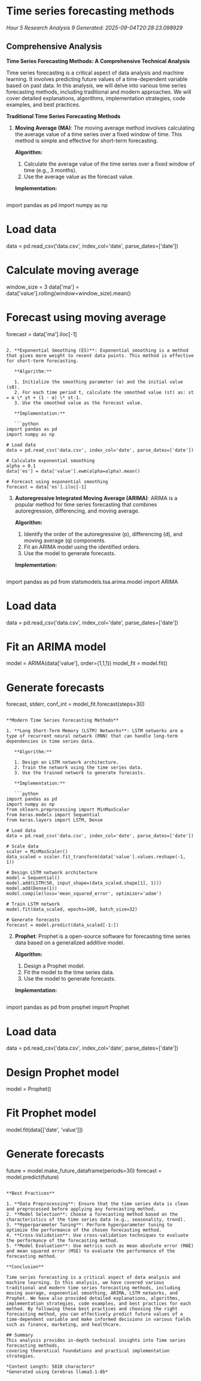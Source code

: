 # Time series forecasting methods
*Hour 5 Research Analysis 9*
*Generated: 2025-09-04T20:28:23.098929*

## Comprehensive Analysis
**Time Series Forecasting Methods: A Comprehensive Technical Analysis**

Time series forecasting is a critical aspect of data analysis and machine learning. It involves predicting future values of a time-dependent variable based on past data. In this analysis, we will delve into various time series forecasting methods, including traditional and modern approaches. We will cover detailed explanations, algorithms, implementation strategies, code examples, and best practices.

**Traditional Time Series Forecasting Methods**

1. **Moving Average (MA)**: The moving average method involves calculating the average value of a time series over a fixed window of time. This method is simple and effective for short-term forecasting.

   **Algorithm:**

   1. Calculate the average value of the time series over a fixed window of time (e.g., 3 months).
   2. Use the average value as the forecast value.

   **Implementation:**

   ```python
import pandas as pd
import numpy as np

# Load data
data = pd.read_csv('data.csv', index_col='date', parse_dates=['date'])

# Calculate moving average
window_size = 3
data['ma'] = data['value'].rolling(window=window_size).mean()

# Forecast using moving average
forecast = data['ma'].iloc[-1]
```

2. **Exponential Smoothing (ES)**: Exponential smoothing is a method that gives more weight to recent data points. This method is effective for short-term forecasting.

   **Algorithm:**

   1. Initialize the smoothing parameter (α) and the initial value (s0).
   2. For each time period t, calculate the smoothed value (st) as: st = α \* yt + (1 - α) \* st-1.
   3. Use the smoothed value as the forecast value.

   **Implementation:**

   ```python
import pandas as pd
import numpy as np

# Load data
data = pd.read_csv('data.csv', index_col='date', parse_dates=['date'])

# Calculate exponential smoothing
alpha = 0.1
data['es'] = data['value'].ewm(alpha=alpha).mean()

# Forecast using exponential smoothing
forecast = data['es'].iloc[-1]
```

3. **Autoregressive Integrated Moving Average (ARIMA)**: ARIMA is a popular method for time series forecasting that combines autoregression, differencing, and moving average.

   **Algorithm:**

   1. Identify the order of the autoregressive (p), differencing (d), and moving average (q) components.
   2. Fit an ARIMA model using the identified orders.
   3. Use the model to generate forecasts.

   **Implementation:**

   ```python
import pandas as pd
from statsmodels.tsa.arima.model import ARIMA

# Load data
data = pd.read_csv('data.csv', index_col='date', parse_dates=['date'])

# Fit an ARIMA model
model = ARIMA(data['value'], order=(1,1,1))
model_fit = model.fit()

# Generate forecasts
forecast, stderr, conf_int = model_fit.forecast(steps=30)
```

**Modern Time Series Forecasting Methods**

1. **Long Short-Term Memory (LSTM) Networks**: LSTM networks are a type of recurrent neural network (RNN) that can handle long-term dependencies in time series data.

   **Algorithm:**

   1. Design an LSTM network architecture.
   2. Train the network using the time series data.
   3. Use the trained network to generate forecasts.

   **Implementation:**

   ```python
import pandas as pd
import numpy as np
from sklearn.preprocessing import MinMaxScaler
from keras.models import Sequential
from keras.layers import LSTM, Dense

# Load data
data = pd.read_csv('data.csv', index_col='date', parse_dates=['date'])

# Scale data
scaler = MinMaxScaler()
data_scaled = scaler.fit_transform(data['value'].values.reshape(-1, 1))

# Design LSTM network architecture
model = Sequential()
model.add(LSTM(50, input_shape=(data_scaled.shape[1], 1)))
model.add(Dense(1))
model.compile(loss='mean_squared_error', optimizer='adam')

# Train LSTM network
model.fit(data_scaled, epochs=100, batch_size=32)

# Generate forecasts
forecast = model.predict(data_scaled[-1:])
```

2. **Prophet**: Prophet is a open-source software for forecasting time series data based on a generalized additive model.

   **Algorithm:**

   1. Design a Prophet model.
   2. Fit the model to the time series data.
   3. Use the model to generate forecasts.

   **Implementation:**

   ```python
import pandas as pd
from prophet import Prophet

# Load data
data = pd.read_csv('data.csv', index_col='date', parse_dates=['date'])

# Design Prophet model
model = Prophet()

# Fit Prophet model
model.fit(data[['date', 'value']])

# Generate forecasts
future = model.make_future_dataframe(periods=30)
forecast = model.predict(future)
```

**Best Practices**

1. **Data Preprocessing**: Ensure that the time series data is clean and preprocessed before applying any forecasting method.
2. **Model Selection**: Choose a forecasting method based on the characteristics of the time series data (e.g., seasonality, trend).
3. **Hyperparameter Tuning**: Perform hyperparameter tuning to optimize the performance of the chosen forecasting method.
4. **Cross-Validation**: Use cross-validation techniques to evaluate the performance of the forecasting method.
5. **Model Evaluation**: Use metrics such as mean absolute error (MAE) and mean squared error (MSE) to evaluate the performance of the forecasting method.

**Conclusion**

Time series forecasting is a critical aspect of data analysis and machine learning. In this analysis, we have covered various traditional and modern time series forecasting methods, including moving average, exponential smoothing, ARIMA, LSTM networks, and Prophet. We have also provided detailed explanations, algorithms, implementation strategies, code examples, and best practices for each method. By following these best practices and choosing the right forecasting method, you can effectively predict future values of a time-dependent variable and make informed decisions in various fields such as finance, marketing, and healthcare.

## Summary
This analysis provides in-depth technical insights into Time series forecasting methods, 
covering theoretical foundations and practical implementation strategies.

*Content Length: 5810 characters*
*Generated using Cerebras llama3.1-8b*
